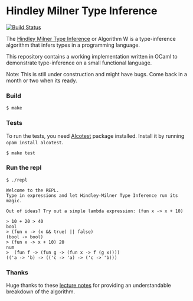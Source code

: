 Hindley Milner Type Inference
===

[![Build Status](https://travis-ci.org/prakhar1989/tyep-inference.svg)](https://travis-ci.org/prakhar1989/type-inference)

The [Hindley Milner Type Inference](https://en.wikipedia.org/wiki/Hindley%E2%80%93Milner_type_system) or Algorithm W is a type-inference algorithm that infers types in a programming language.

This repository contains a working implementation written in OCaml to demonstrate type-inference on a small functional language.

Note: This is still under construction and might have bugs. Come back in a month or two when its ready.

### Build
```
$ make
```

### Tests

To run the tests, you need [Alcotest](https://github.com/mirage/alcotest) package installed. Install it by running `opam install alcotest`.
```
$ make test
```

### Run the repl

```
$ ./repl

Welcome to the REPL.
Type in expressions and let Hindley-Milner Type Inference run its magic.

Out of ideas? Try out a simple lambda expression: (fun x -> x + 10)

> 10 + 20 > 40
bool
> (fun x -> (x && true) || false)
(bool -> bool)
> (fun x -> x + 10) 20
num
>  (fun f -> (fun g -> (fun x -> f (g x))))
(('a -> 'b) -> (('c -> 'a) -> ('c -> 'b)))
```

### Thanks
Huge thanks to these [lecture notes](http://www.cs.cornell.edu/courses/cs3110/2011sp/lectures/lec26-type-inference/type-inference.htm) for providing an understandable breakdown of the algorithm.
